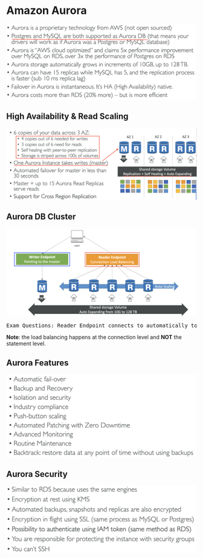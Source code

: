 # Amazon Aurora

![Aurora](./images/aurora.png)

## High Availability & Read Scaling

![](./images/high-avl-read-scaling.png)

## Aurora DB Cluster

![DB Cluster](./images/db-cluster.png)

<pre>Exam Questions: Reader Endpoint connects to automatically to all read replicas. This has the exact same feature as the writer endpoint but for read replicas.</pre>

**Note**: the load balancing happens at the connection level and **NOT** the statement level.

## Aurora Features

![Aurora Features](./images/aurora-feat.png)

## Aurora Security

![Aurora Security](./images/aurora-sec.png)

